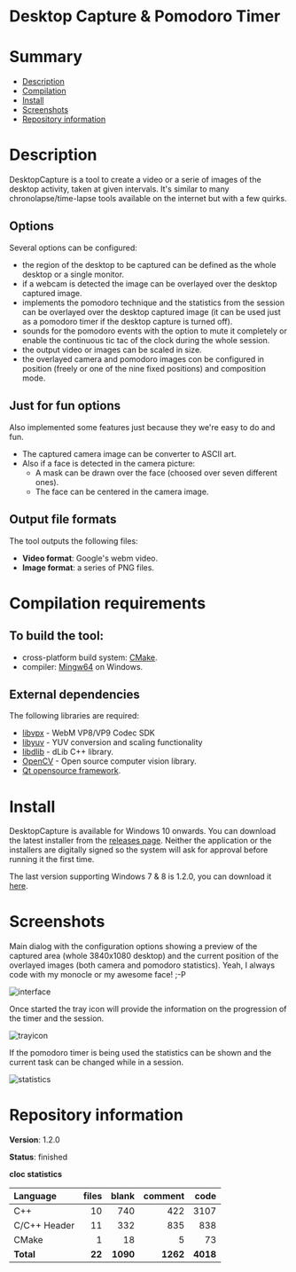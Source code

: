 Desktop Capture & Pomodoro Timer
================================

# Summary
- [Description](#description)
- [Compilation](#compilation-requirements)
- [Install](#install)
- [Screenshots](#screenshots)
- [Repository information](#repository-information)

# Description
DesktopCapture is a tool to create a video or a serie of images of the desktop activity, taken at given intervals. It's similar to many chronolapse/time-lapse tools available on the internet but with a few quirks.

## Options
Several options can be configured:
* the region of the desktop to be captured can be defined as the whole desktop or a single monitor.
* if a webcam is detected the image can be overlayed over the desktop captured image.
* implements the pomodoro technique and the statistics from the session can be overlayed over the desktop captured image (it can be used just as a pomodoro timer if the desktop capture is turned off). 
* sounds for the pomodoro events with the option to mute it completely or enable the continuous tic tac of the clock during the whole session. 
* the output video or images can be scaled in size.
* the overlayed camera and pomodoro images con be configured in position (freely or one of the nine fixed positions) and composition mode. 

## Just for fun options
Also implemented some features just because they we're easy to do and fun.
* The captured camera image can be converter to ASCII art.
* Also if a face is detected in the camera picture:
  - A mask can be drawn over the face (choosed over seven different ones).
  - The face can be centered in the camera image. 

## Output file formats
The tool outputs the following files:
* **Video format**: Google's webm video.
* **Image format**: a series of PNG files. 

# Compilation requirements
## To build the tool:
* cross-platform build system: [CMake](http://www.cmake.org/cmake/resources/software.html).
* compiler: [Mingw64](http://sourceforge.net/projects/mingw-w64/) on Windows.

## External dependencies
The following libraries are required:
* [libvpx](https://chromium.googlesource.com/webm/libvpx) - WebM VP8/VP9 Codec SDK
* [libyuv](https://code.google.com/p/libyuv/) - YUV conversion and scaling functionality
* [libdlib](http://dlib.net) - dLib C++ library.
* [OpenCV](http://opencv.org) - Open source computer vision library.
* [Qt opensource framework](http://www.qt.io/).

# Install

DesktopCapture is available for Windows 10 onwards. You can download the latest installer from the [releases page](https://github.com/FelixdelasPozas/pomodorotimelapse/releases). Neither the application or the installers are digitally signed so the system will ask for approval before running it the first time.

The last version supporting Windows 7 & 8 is 1.2.0, you can download it [here](https://github.com/FelixdelasPozas/pomodorotimelapse/releases/tag/1.2.0).

# Screenshots
Main dialog with the configuration options showing a preview of the captured area (whole 3840x1080 desktop) and the current position of the overlayed images (both camera and pomodoro statistics). Yeah, I always code with my monocle or my awesome face! ;-P

![interface](https://cloud.githubusercontent.com/assets/12167134/8397664/aa0231c2-1dd3-11e5-94dc-4c00ae932324.jpg)

Once started the tray icon will provide the information on the progression of the timer and the session.

![trayicon](https://cloud.githubusercontent.com/assets/12167134/8397666/aa0c1fde-1dd3-11e5-922b-2107d16183b3.jpg)

If the pomodoro timer is being used the statistics can be shown and the current task can be changed while in a session. 

![statistics](https://cloud.githubusercontent.com/assets/12167134/8397665/aa08269a-1dd3-11e5-864e-ee362e6f52a0.jpg)

# Repository information

**Version**: 1.2.0

**Status**: finished

**cloc statistics**

| Language                     |files          |blank        |comment      |code  |
|:-----------------------------|--------------:|------------:|------------:|-----:|
| C++                          |   10          |  740        |   422       | 3107 |
| C/C++ Header                 |   11          |  332        |   835       | 838  |
| CMake                        |    1          |   18        |     5       |  73  |
| **Total**                    | **22**        | **1090**    | **1262**    | **4018** |
